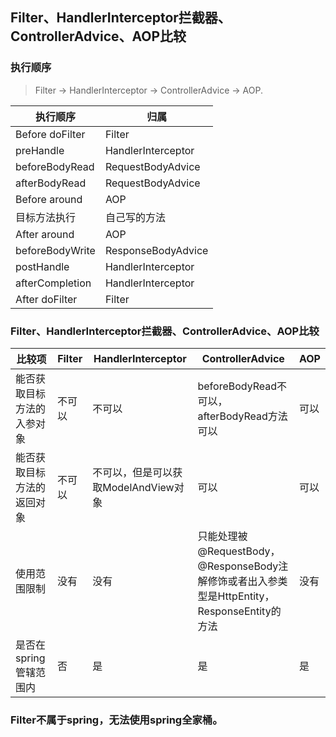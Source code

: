 ## Filter、HandlerInterceptor拦截器、ControllerAdvice、AOP比较

### 执行顺序
> Filter -> HandlerInterceptor -> ControllerAdvice -> AOP.

|执行顺序|归属|
|---|---|
|Before doFilter|Filter|
|preHandle|HandlerInterceptor|
|beforeBodyRead|RequestBodyAdvice|
|afterBodyRead|RequestBodyAdvice|
|Before around|AOP|
|目标方法执行|自己写的方法|
|After around|AOP|
|beforeBodyWrite|ResponseBodyAdvice|
|postHandle|HandlerInterceptor|
|afterCompletion|HandlerInterceptor|
|After doFilter|Filter|


### Filter、HandlerInterceptor拦截器、ControllerAdvice、AOP比较

|比较项|Filter|HandlerInterceptor|ControllerAdvice|AOP|
|---|---|---|---|---|
|能否获取目标方法的入参对象|不可以|不可以|beforeBodyRead不可以，afterBodyRead方法可以|可以|
|能否获取目标方法的返回对象|不可以|不可以，但是可以获取ModelAndView对象|可以|可以|
|使用范围限制|没有|没有|只能处理被@RequestBody，@ResponseBody注解修饰或者出入参类型是HttpEntity，ResponseEntity的方法|没有|
|是否在spring管辖范围内|否|是|是|是|

### Filter不属于spring，无法使用spring全家桶。

